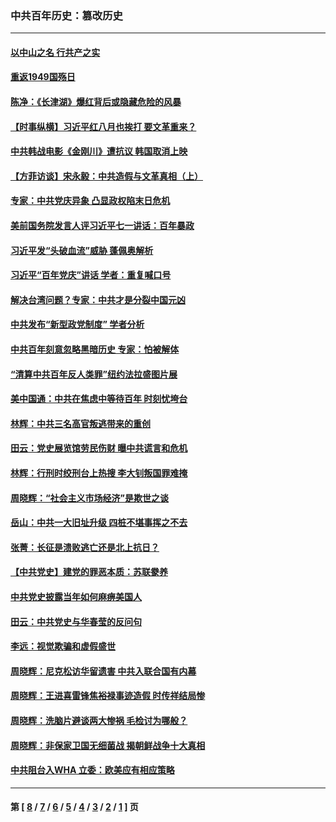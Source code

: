 ### 中共百年历史：篡改历史
---
#### [以中山之名 行共产之实](../../pages/nf1176115/n13346437.md?11300430) 
#### [重返1949国殇日](../../pages/nf1176115/n13346372.md?11300430) 
#### [陈净：《长津湖》爆红背后或隐藏危险的风暴](../../pages/nf1176115/n13314364.md?11300430) 
#### [【时事纵横】习近平红八月也挨打 要文革重来？](../../pages/nf1176115/n13231393.md?11300430) 
#### [中共韩战电影《金刚川》遭抗议 韩国取消上映](../../pages/nf1176115/n13219114.md?11300430) 
#### [【方菲访谈】宋永毅：中共造假与文革真相（上）](../../pages/nf1176115/n13200760.md?11300430) 
#### [专家：中共党庆异象 凸显政权陷末日危机](../../pages/nf1176115/n13067084.md?11300430) 
#### [美前国务院发言人评习近平七一讲话：百年暴政](../../pages/nf1176115/n13066986.md?11300430) 
#### [习近平发“头破血流”威胁 蓬佩奥解析](../../pages/nf1176115/n13063604.md?11300430) 
#### [习近平“百年党庆”讲话 学者：重复喊口号](../../pages/nf1176115/n13061411.md?11300430) 
#### [解决台湾问题？专家：中共才是分裂中国元凶](../../pages/nf1176115/n13060811.md?11300430) 
#### [中共发布“新型政党制度” 学者分析](../../pages/nf1176115/n13056354.md?11300430) 
#### [中共百年刻意忽略黑暗历史 专家：怕被解体](../../pages/nf1176115/n13056056.md?11300430) 
#### [“清算中共百年反人类罪”纽约法拉盛图片展](../../pages/nf1176115/n13052220.md?11300430) 
#### [美中国通：中共在焦虑中等待百年 时刻忧垮台](../../pages/nf1176115/n13048820.md?11300430) 
#### [林辉：中共三名高官叛逃带来的重创](../../pages/nf1176115/n13035206.md?11300430) 
#### [田云：党史展览馆劳民伤财 曝中共谎言和危机](../../pages/nf1176115/n13033900.md?11300430) 
#### [林辉：行刑时绞刑台上热搜 李大钊叛国罪难掩](../../pages/nf1176115/n13031965.md?11300430) 
#### [周晓辉：“社会主义市场经济”是欺世之谈](../../pages/nf1176115/n13024090.md?11300430) 
#### [岳山：中共一大旧址升级 四桩不堪事挥之不去](../../pages/nf1176115/n13021697.md?11300430) 
#### [张菁：长征是溃败逃亡还是北上抗日？](../../pages/nf1176115/n13020585.md?11300430) 
#### [【中共党史】建党的罪恶本质：苏联豢养](../../pages/nf1176115/n13011888.md?11300430) 
#### [中共党史披露当年如何麻痹美国人](../../pages/nf1176115/n12966400.md?11300430) 
#### [田云：中共党史与华春莹的反问句](../../pages/nf1176115/n12765178.md?11300430) 
#### [李远：视觉欺骗和虚假盛世](../../pages/nf1176115/n12993376.md?11300430) 
#### [周晓辉：尼克松访华留遗害 中共入联合国有内幕](../../pages/nf1176115/n12991422.md?11300430) 
#### [周晓辉：王进喜雷锋焦裕禄事迹造假 时传祥结局惨](../../pages/nf1176115/n12985497.md?11300430) 
#### [周晓辉：洗脑片避谈两大惨祸 毛检讨为哪般？](../../pages/nf1176115/n12971285.md?11300430) 
#### [周晓辉：非保家卫国无细菌战 揭朝鲜战争十大真相](../../pages/nf1176115/n12954161.md?11300430) 
#### [中共阻台入WHA 立委：欧美应有相应策略](../../pages/nf1176115/n12939343.md?11300430) 

---
#### 第 [ [8](./8.md?11300430) / [7](./7.md?11300430) / [6](./6.md?11300430) / [5](./5.md?11300430) / [4](./4.md?11300430) / [3](./3.md?11300430) / [2](./2.md?11300430) / [1](./1.md?11300430) ] 页
